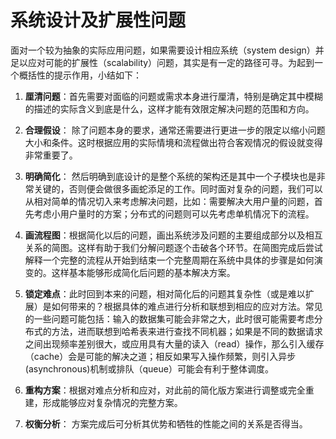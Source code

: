 # 系统设计及扩展性问题

面对一个较为抽象的实际应用问题，如果需要设计相应系统（system design）并足以应对可能的扩展性（scalability）问题，其实是有一定的路径可寻。为起到一个概括性的提示作用，小结如下：

1. **厘清问题**：首先需要对面临的问题或需求本身进行厘清，特别是确定其中模糊的描述的实际含义到底是什么，这样才能有效限定解决问题的范围和方向。

2. **合理假设**： 除了问题本身的要求，通常还需要进行更进一步的限定以缩小问题大小和条件。这时根据应用的实际情境和流程做出符合客观情况的假设就变得非常重要了。

3. **明确简化**： 然后明确到底设计的是整个系统的架构还是其中一个子模块也是非常关键的，否则便会做很多画蛇添足的工作。同时面对复杂的问题，我们可以从相对简单的情况切入来考虑解决问题，比如：需要解决大用户量的问题，首先考虑小用户量时的方案；分布式的问题则可以先考虑单机情况下的流程。

4. **画流程图**：根据简化以后的问题，画出系统涉及问题的主要组成部分以及相互关系的简图。这样有助于我们分解问题逐个击破各个环节。在简图完成后尝试解释一个完整的流程从开始到结束一个完整周期在系统中具体的步骤是如何演变的。这样基本能够形成简化后问题的基本解决方案。

5. **锁定难点**：此时回到本来的问题，相对简化后的问题其复杂性（或是难以扩展）是如何带来的？根据具体的难点进行分析和联想到相应的应对方法。常见的一些问题可能包括：输入的数据集可能会非常之大，此时很可能需要考虑分布式的方法，进而联想到哈希表来进行查找不同机器；如果是不同的数据请求之间出现频率差别很大，或应用具有大量的读入（read）操作，那么引入缓存（cache）会是可能的解决之道；相反如果写入操作频繁，则引入异步(asynchronous)机制或排队（queue）可能会有利于整体调度。

6. **重构方案**：根据对难点分析和应对，对此前的简化版方案进行调整或完全重建，形成能够应对复杂情况的完整方案。

7. **权衡分析**： 方案完成后可分析其优势和牺牲的性能之间的关系是否得当。